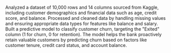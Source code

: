 Analyzed a dataset of 10,000 rows and 14 columns sourced from Kaggle, including customer demographics and financial data such as age, credit score, and balance.
Processed and cleaned data by handling missing values and ensuring appropriate data types for features like balance and salary.
Built a predictive model to classify customer churn, targeting the "Exited" column (1 for churn, 0 for retention).
The model helps the bank proactively retain valuable customers by predicting churn based on factors like customer tenure, credit card status, and account balance.
